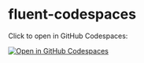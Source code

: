 # fluent-codespaces
Click to open in GitHub Codespaces:

[![Open in GitHub Codespaces](https://github.com/codespaces/badge.svg)](https://github.com/codespaces/new/Ryzaldi/fluent-codespaces?quickstart=1)
